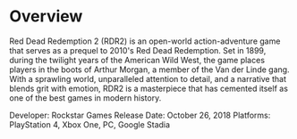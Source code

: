 # Overview

Red Dead Redemption 2 (RDR2) is an open-world action-adventure game that serves as a prequel to 2010's Red Dead Redemption. Set in 1899, during the twilight years of the American Wild West, the game places players in the boots of Arthur Morgan, a member of the Van der Linde gang. With a sprawling world, unparalleled attention to detail, and a narrative that blends grit with emotion, RDR2 is a masterpiece that has cemented itself as one of the best games in modern history.

Developer: Rockstar Games
Release Date: October 26, 2018
Platforms: PlayStation 4, Xbox One, PC, Google Stadia